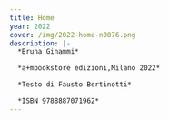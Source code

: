 ```yaml
---
title: Home
year: 2022
cover: /img/2022-home-n0076.png
description: |-
  *Bruna Ginammi*

  *a+mbookstore edizioni,Milano 2022*

  *Testo di Fausto Bertinotti*

  *ISBN 9788887071962*
---
```

